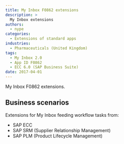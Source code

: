 ```yaml
---
title: My Inbox F0862 extensions
description: >
  My Inbox extensions
authors:
  - nype
categories:
  - Extensions of standard apps
industries:
  - Pharmaceuticals (United Kingdom)
tags:
  - My Inbox 2.0
  - App ID F0862
  - ECC 6.0 (SAP Business Suite)
date: 2017-04-01
---
```


<!-- more -->

My Inbox F0862 extensions.

## Business scenarios
Extensions for My Inbox feeding workflow tasks from: 

- SAP ECC
- SAP SRM (Supplier Relationship Management)
- SAP PLM (Product Lifecycle Management)


